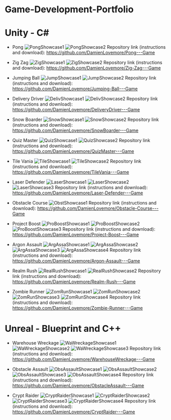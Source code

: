 <!-- PORTFOLIO TITLE -->
# Game-Development-Portfolio

<!-- PORTFOLIO WORKS -->

# Unity - C#
- Pong
![PongShowcase1](./Images/Pong%20Game/gameMenu.png)
![PongShowcase2](./Images/Pong%20Game/gameAction.png)
Repository link (instructions and download): https://github.com/DamienLovemore/Pong---Game

- Zig Zag
![ZigShowcase1](./Images/Zig%20Zag%20-%20Game/gameMenu.png)
![ZigShowcase2](./Images/Zig%20Zag%20-%20Game/gameAction.png)
Repository link (instructions and download): https://github.com/DamienLovemore/Zig-Zag---Game

- Jumping Ball
![JumpShowcase1](./Images/Jumping%20Ball%20-%20Game/gameMenu.png)
![JumpShowcase2](./Images/Jumping%20Ball%20-%20Game/gameAction.png)
Repository link (instructions and download): https://github.com/DamienLovemore/Jumping-Ball---Game

- Delivery Driver
![DelivShowcase1](./Images/DeliveryDriver%20-%20Game/gameMenu.png)
![DelivShowcase2](./Images/DeliveryDriver%20-%20Game/gameAction.png)
Repository link (instructions and download): https://github.com/DamienLovemore/DeliveryDriver---Game

- Snow Boarder
![SnowShowcase1](./Images/Snow%20Boarder%20-%20Game/gameMenu.png)
![SnowShowcase2](./Images/Snow%20Boarder%20-%20Game/gameAction.png)
Repository link (instructions and download): https://github.com/DamienLovemore/SnowBoarder---Game

- Quiz Master
![QuizShowcase1](./Images/Quiz%20Master%20-%20Game/gameAction.png)
![QuizShowcase2](./Images/Quiz%20Master%20-%20Game/gameEnd.png)
Repository link (instructions and download): https://github.com/DamienLovemore/QuizMaster---Game

- Tile Vania
![TileShowcase1](./Images/TileVania%20-%20Game/gameLevel1.png)
![TileShowcase2](./Images/TileVania%20-%20Game/gameLevel2.png)
Repository link (instructions and download): https://github.com/DamienLovemore/TileVania---Game

- Laser Defender
![LaserShowcase1](./Images/Laser%20Defender/gameMenu.png)
![LaserShowcase2](./Images/Laser%20Defender/gameLevel.png)
![LaserShowcase3](./Images/Laser%20Defender/gameOver.png)
Repository link (instructions and download): https://github.com/DamienLovemore/Laser-Defender---Game

- Obstacle Course
![ObstShowcase1](./Images/Obstacle%20Course/gameLevel.png)
Repository link (instructions and download): https://github.com/DamienLovemore/Obstacle-Course---Game

- Project Boost
![ProBoostShowcase1](./Images/Project%20Boost/gameLevel1.png)
![ProBoostShowcase2](./Images/Project%20Boost/gameLevel2.png)
![ProBoostShowcase3](./Images/Project%20Boost/gameLevel3.png)
Repository link (instructions and download): https://github.com/DamienLovemore/Project-Boost---Game

- Argon Assault
![ArgAssaShowcase1](./Images/Argon%20Assault/gameStart.png)
![ArgAssaShowcase2](./Images/Argon%20Assault/gameAction.png)
![ArgAssaShowcase3](./Images/Argon%20Assault/gameAction2.png)
![ArgAssaShowcase4](./Images/Argon%20Assault/gameEnd.png)
Repository link (instructions and download): https://github.com/DamienLovemore/Argon-Assault---Game

- Realm Rush
![RealRushShowcase1](./Images/Realm%20Rush/gameAction.png)
![RealRushShowcase2](./Images/Realm%20Rush/gameAction2.png)
Repository link (instructions and download): https://github.com/DamienLovemore/Realm-Rush---Game

- Zombie Runner
![ZomRunShowcase1](./Images/Zombie%20Runner/gameAction.png)
![ZomRunShowcase2](./Images/Zombie%20Runner/gameAction2.png)
![ZomRunShowcase3](./Images/Zombie%20Runner/gameAction3.png)
![ZomRunShowcase4](./Images/Zombie%20Runner/gameAction4.png)
Repository link (instructions and download): https://github.com/DamienLovemore/Zombie-Runner---Game

# Unreal - Blueprint and C++
- Warehouse Wreckage
![WaWreckageShowcase1](./Images/WarehouseWreckage/gameAction.png)
![WaWreckageShowcase2](./Images/WarehouseWreckage/gameAction2.png)
![WaWreckageShowcase3](./Images/WarehouseWreckage/gameAction3.png)
Repository link (instructions and download): https://github.com/DamienLovemore/WarehouseWreckage---Game

- Obstacle Assault
![ObsAssaultShowcase1](./Images/ObstacleAssault/gameAction.png)
![ObsAssaultShowcase2](./Images/ObstacleAssault/gameAction2.png)
![ObsAssaultShowcase3](./Images/ObstacleAssault/gameAction3.png)
![ObsAssaultShowcase4](./Images/ObstacleAssault/gameAction4.png)
Repository link (instructions and download): https://github.com/DamienLovemore/ObstacleAssault---Game

- Crypt Raider
![CryptRaiderShowcase1](./Images/CryptRaider/gameAction.png)
![CryptRaiderShowcase2](./Images/CryptRaider/gameAction2.png)
![CryptRaiderShowcase3](./Images/CryptRaider/gameAction3.png)
![CryptRaiderShowcase4](./Images/CryptRaider/gameAction4.png)
Repository link (instructions and download): https://github.com/DamienLovemore/CryptRaider---Game